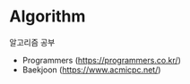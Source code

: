 # Algorithm
알고리즘 공부

- Programmers (https://programmers.co.kr/)
- Baekjoon (https://www.acmicpc.net/)
